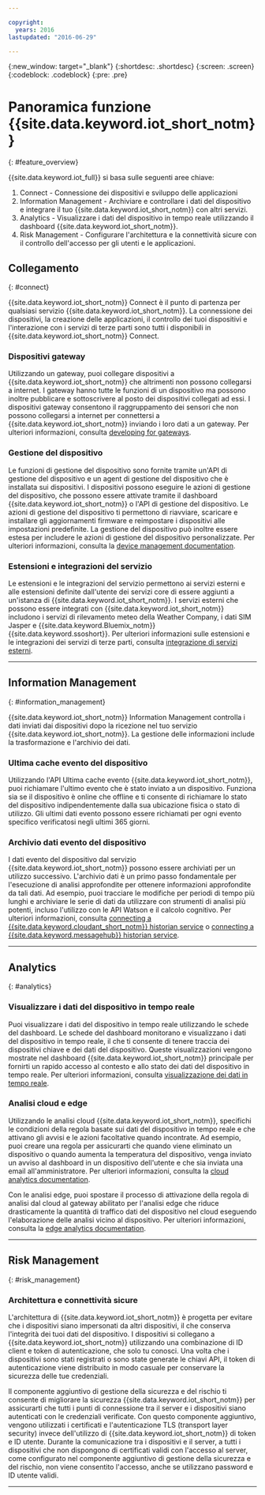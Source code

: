 ```yaml
---

copyright:
  years: 2016
lastupdated: "2016-06-29"

---
```


{:new_window: target="\_blank"}
{:shortdesc: .shortdesc}
{:screen: .screen}
{:codeblock: .codeblock}
{:pre: .pre}

# Panoramica funzione {{site.data.keyword.iot_short_notm}}
{: #feature_overview}

{{site.data.keyword.iot_full}} si basa sulle seguenti aree chiave:

  1. Connect - Connessione dei dispositivi e sviluppo delle applicazioni
  2. Information Management - Archiviare e controllare i dati del dispositivo e integrare il tuo {{site.data.keyword.iot_short_notm}} con altri servizi.
  3. Analytics - Visualizzare i dati del dispositivo in tempo reale utilizzando il dashboard {{site.data.keyword.iot_short_notm}}.
  4. Risk Management - Configurare l'architettura e la connettività sicure con il controllo dell'accesso per gli utenti e le applicazioni.

## Collegamento
{: #connect}

{{site.data.keyword.iot_short_notm}} Connect è il punto di partenza per qualsiasi servizio {{site.data.keyword.iot_short_notm}}. La connessione dei dispositivi, la creazione delle applicazioni, il controllo dei tuoi dispositivi e l'interazione con i servizi di terze parti sono tutti i disponibili in {{site.data.keyword.iot_short_notm}} Connect.

### Dispositivi gateway

Utilizzando un gateway, puoi collegare dispositivi a {{site.data.keyword.iot_short_notm}} che altrimenti non possono collegarsi a internet. I gateway hanno tutte le funzioni di un dispositivo ma possono inoltre pubblicare e sottoscrivere al posto dei dispositivi collegati ad essi. I dispositivi gateway consentono il raggruppamento dei sensori che non possono collegarsi a internet per connettersi a {{site.data.keyword.iot_short_notm}} inviando i loro dati a un gateway. Per ulteriori informazioni, consulta [developing for gateways](https://console.ng.bluemix.net/docs/services/IoT/gateways/gw_dev_index.html).

### Gestione del dispositivo

Le funzioni di gestione del dispositivo sono fornite tramite un'API di gestione del dispositivo e un agent di gestione del dispositivo che è installata sui dispositivi. I dispositivi possono eseguire le azioni di gestione del dispositivo, che possono essere attivate tramite il dashboard {{site.data.keyword.iot_short_notm}} o l'API di gestione del dispositivo. Le azioni di gestione del dispositivo ti permettono di riavviare, scaricare e installare gli aggiornamenti firmware e reimpostare i dispositivi alle impostazioni predefinite. La gestione del dispositivo può inoltre essere estesa per includere le azioni di gestione del dispositivo personalizzate. Per ulteriori informazioni, consulta la [device management documentation](https://console.ng.bluemix.net/docs/services/IoT/devices/device_mgmt/index.html).

### Estensioni e integrazioni del servizio

Le estensioni e le integrazioni del servizio permettono ai servizi esterni e alle estensioni definite dall'utente dei servizi core di essere aggiunti a un'istanza di {{site.data.keyword.iot_short_notm}}. I servizi esterni che possono essere integrati con {{site.data.keyword.iot_short_notm}} includono i servizi di rilevamento meteo della Weather Company, i dati SIM Jasper e {{site.data.keyword.Bluemix_notm}} {{site.data.keyword.ssoshort}}. Per ulteriori informazioni sulle estensioni e le integrazioni dei servizi di terze parti, consulta [integrazione di servizi esterni](https://console.ng.bluemix.net/docs/services/IoT/reference/extensions/index.html).

---

## Information Management
{: #information_management}

{{site.data.keyword.iot_short_notm}} Information Management controlla i dati inviati dai dispositivi dopo la ricezione nel tuo servizio {{site.data.keyword.iot_short_notm}}. La gestione delle informazioni include la trasformazione e l'archivio dei dati.

### Ultima cache evento del dispositivo

Utilizzando l'API Ultima cache evento {{site.data.keyword.iot_short_notm}}, puoi richiamare l'ultimo evento che è stato inviato a un dispositivo. Funziona sia se il dispositivo è online che offline e ti consente di richiamare lo stato del dispositivo indipendentemente dalla sua ubicazione fisica o stato di utilizzo. Gli ultimi dati evento possono essere richiamati per ogni evento specifico verificatosi negli ultimi 365 giorni.

### Archivio dati evento del dispositivo

I dati evento del dispositivo dal servizio {{site.data.keyword.iot_short_notm}} possono essere archiviati per un utilizzo successivo. L'archivio dati è un primo passo fondamentale per l'esecuzione di analisi approfondite per ottenere informazioni approfondite da tali dati.  Ad esempio, puoi tracciare le modifiche per periodi di tempo più lunghi e archiviare le serie di dati da utilizzare con strumenti di analisi più potenti, incluso l'utilizzo con le API Watson e il calcolo cognitivo. Per ulteriori informazioni, consulta [connecting a {{site.data.keyword.cloudant_short_notm}} historian service](https://console.ng.bluemix.net/docs/services/IoT/cloudant_connector.html) o [connecting a {{site.data.keyword.messagehub}} historian service](https://console.ng.bluemix.net/docs/services/IoT/message_hub.html).

---

## Analytics
{: #analytics}

### Visualizzare i dati del dispositivo in tempo reale

Puoi visualizzare i dati del dispositivo in tempo reale utilizzando le schede del dashboard. Le schede del dashboard monitorano e visualizzano i dati del dispositivo in tempo reale, il che ti consente di tenere traccia dei dispositivi chiave e dei dati del dispositivo. Queste visualizzazioni vengono mostrate nel dashboard {{site.data.keyword.iot_short_notm}} principale per fornirti un rapido accesso al contesto e allo stato dei dati del dispositivo in tempo reale. Per ulteriori informazioni, consulta [visualizzazione dei dati in tempo reale](https://console.ng.bluemix.net/docs/services/IoT/data_visualization.html).

### Analisi cloud e edge

Utilizzando le analisi cloud {{site.data.keyword.iot_short_notm}}, specifichi le condizioni della regola basate sui dati del dispositivo in tempo reale e che attivano gli avvisi e le azioni facoltative quando incontrate. Ad esempio, puoi creare una regola per assicurarti che quando viene eliminato un dispositivo o quando aumenta la temperatura del dispositivo, venga inviato un avviso al dashboard in un dispositivo dell'utente e che sia inviata una email all'amministratore. Per ulteriori informazioni, consulta la [cloud analytics documentation](https://console.ng.bluemix.net/docs/services/IoT/cloud_analytics.html).

Con le analisi edge, puoi spostare il processo di attivazione della regola di analisi dal cloud al gateway abilitato per l'analisi edge che riduce drasticamente la quantità di traffico dati del dispositivo nel cloud eseguendo l'elaborazione delle analisi vicino al dispositivo. Per ulteriori informazioni, consulta la [edge analytics documentation](https://console.ng.bluemix.net/docs/services/IoT/edge_analytics.html).

---

## Risk Management
{: #risk_management}

### Architettura e connettività sicure

L'architettura di {{site.data.keyword.iot_short_notm}} è progetta per evitare che i dispositivi siano impersonati da altri dispositivi, il che conserva l'integrità dei tuoi dati del dispositivo. I dispositivi si collegano a {{site.data.keyword.iot_short_notm}} utilizzando una combinazione di ID client e token di autenticazione, che solo tu conosci. Una volta che i dispositivi sono stati registrati o sono state generate le chiavi API, il token di autenticazione viene distribuito in modo casuale per conservare la sicurezza delle tue credenziali.

Il componente aggiuntivo di gestione della sicurezza e del rischio ti consente di migliorare la sicurezza {{site.data.keyword.iot_short_notm}} per assicurarti che tutti i punti di connessione tra il server e i dispositivi siano autenticati con le credenziali verificate. Con questo componente aggiuntivo, vengono utilizzati i certificati e l'autenticazione TLS (transport layer security) invece dell'utilizzo di {{site.data.keyword.iot_short_notm}} di token e ID utente. Durante la comunicazione tra i dispositivi e il server, a tutti i dispositivi che non dispongono di certificati validi con l'accesso al server, come configurato nel componente aggiuntivo di gestione della sicurezza e del rischio, non viene consentito l'accesso, anche se utilizzano password e ID utente validi.

---
